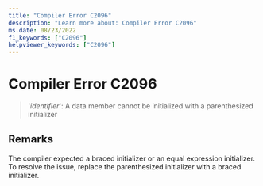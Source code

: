 ```yaml
---
title: "Compiler Error C2096"
description: "Learn more about: Compiler Error C2096"
ms.date: 08/23/2022
f1_keywords: ["C2096"]
helpviewer_keywords: ["C2096"]
---
```

# Compiler Error C2096

> '*identifier*': A data member cannot be initialized with a parenthesized initializer

## Remarks

The compiler expected a braced initializer or an equal expression initializer. To resolve the issue, replace the parenthesized initializer with a braced initializer.
